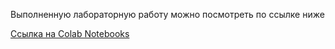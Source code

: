 Выполненную лабораторную работу можно посмотреть по ссылке ниже

[Ссылка на Colab Notebooks](https://colab.research.google.com/drive/1O2LdBx1FD19f8B5ssQQKkn6KmZ__bUNS?usp=sharing)